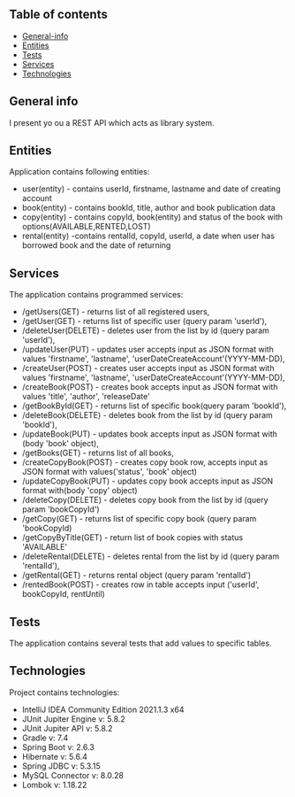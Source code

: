## Table of contents

* [General-info](#general-info)
* [Entities](#Entities)
* [Tests](#Tests)
* [Services](#Services)
* [Technologies](#Technologies)

## General info

I present yo ou a REST API which acts as library system.

## Entities

Application contains following entities:

* user(entity) - contains userId, firstname, lastname and date of creating account
* book(entity) - contains bookId, title, author and book publication data
* copy(entity) - contains copyId, book(entity) and status of the book with options(AVAILABLE,RENTED,LOST)
* rental(entity) -contains rentalId, copyId, userId, a date when user has borrowed book and the date of returning

## Services

The application contains programmed services:

* /getUsers(GET) - returns list of all registered users,
* /getUser(GET) - returns list of specific user (query param 'userId'),
* /deleteUser(DELETE) - deletes user from the list by id (query param 'userId'),
* /updateUser(PUT) - updates user accepts input as JSON format with values 'firstname', 'lastname', 'userDateCreateAccount'(YYYY-MM-DD),
* /createUser(POST) - creates user accepts input as JSON format with values 'firstname', 'lastname', 'userDateCreateAccount'(YYYY-MM-DD),
* /createBook(POST) - creates book accepts input as JSON format with values 'title', 'author', 'releaseDate'
* /getBookById(GET) - returns list of specific book(query param 'bookId'),
* /deleteBook(DELETE) - deletes book from the list by id (query param 'bookId'),
* /updateBook(PUT) - updates book accepts input as JSON format with (body 'book' object),
* /getBooks(GET) - returns list of all books,
* /createCopyBook(POST) - creates copy book row, accepts input as JSON format with values('status', 'book' object)
* /updateCopyBook(PUT) - updates copy book accepts input as JSON format with(body 'copy' object)
* /deleteCopy(DELETE) - deletes copy book from the list by id (query param 'bookCopyId')
* /getCopy(GET) - returns list of specific copy book (query param 'bookCopyId)
* /getCopyByTitle(GET) - return list of book copies with status 'AVAILABLE'
* /deleteRental(DELETE) - deletes rental from the list by id (query param 'rentalId'),
* /getRental(GET) - returns rental object (query param 'rentalId')
* /rentedBook(POST) - creates row in table accepts input ('userId', bookCopyId, rentUntil)

## Tests

The application contains several tests that add values to specific tables.


## Technologies

Project contains technologies:
* IntelliJ IDEA Community Edition 2021.1.3 x64
* JUnit Jupiter Engine v: 5.8.2
* JUnit Jupiter API v: 5.8.2
* Gradle v: 7.4
* Spring Boot v: 2.6.3
* Hibernate v: 5.6.4
* Spring JDBC v: 5.3.15
* MySQL Connector v: 8.0.28
* Lombok v: 1.18.22





